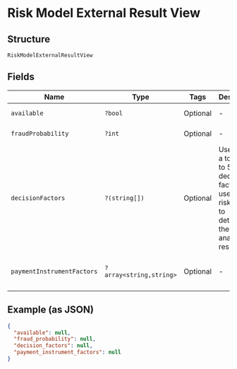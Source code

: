 
# Risk Model External Result View

## Structure

`RiskModelExternalResultView`

## Fields

| Name | Type | Tags | Description | Getter | Setter |
|  --- | --- | --- | --- | --- | --- |
| `available` | `?bool` | Optional | - | getAvailable(): ?bool | setAvailable(?bool available): void |
| `fraudProbability` | `?int` | Optional | - | getFraudProbability(): ?int | setFraudProbability(?int fraudProbability): void |
| `decisionFactors` | `?(string[])` | Optional | Used to list a total of up to 5 decision factors used by the risk model to determine the risk analysis result. | getDecisionFactors(): ?array | setDecisionFactors(?array decisionFactors): void |
| `paymentInstrumentFactors` | `?array<string,string>` | Optional | - | getPaymentInstrumentFactors(): ?array | setPaymentInstrumentFactors(?array paymentInstrumentFactors): void |

## Example (as JSON)

```json
{
  "available": null,
  "fraud_probability": null,
  "decision_factors": null,
  "payment_instrument_factors": null
}
```

